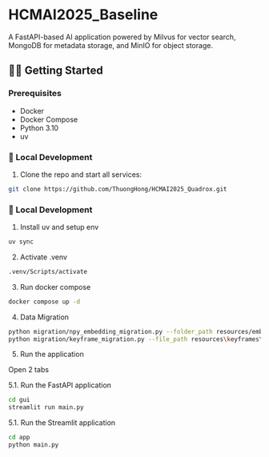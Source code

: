 # HCMAI2025_Baseline

A FastAPI-based AI application powered by Milvus for vector search, MongoDB for metadata storage, and MinIO for object storage.

## 🧑‍💻 Getting Started

### Prerequisites
- Docker
- Docker Compose
- Python 3.10
- uv

### 🔧 Local Development
1. Clone the repo and start all services:
```bash
git clone https://github.com/ThuongHong/HCMAI2025_Quadrox.git
```

### 🔧 Local Development

1. Install uv and setup env
```bash
uv sync
```

2. Activate .venv
```bash
.venv/Scripts/activate
```

3. Run docker compose
```bash
docker compose up -d
```

4. Data Migration 
```bash
python migration/npy_embedding_migration.py --folder_path resources/embeddings
python migration/keyframe_migration.py --file_path resources\keyframes\id2index.json
```

5. Run the application

Open 2 tabs

5.1. Run the FastAPI application
```bash
cd gui
streamlit run main.py
```

5.1. Run the Streamlit application
```bash
cd app
python main.py
```
